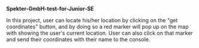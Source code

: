 <b>Spekter-GmbH-test-for-Junior-SE </b>


In this project, user can locate his/her location by clicking on the "get coordinates" button, and by doing so a red marker will pop up on the map with showing the user's current location. User can also click on that marker and send their coordinates with their name to the console.
